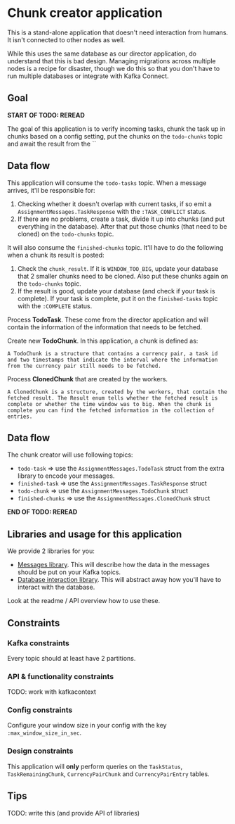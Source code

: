 # Chunk creator application

This is a stand-alone application that doesn't need interaction from humans. It isn't connected to other nodes as well.

While this uses the same database as our director application, do understand that this is bad design. Managing migrations across multiple nodes is a recipe for disaster, though we do this so that you don't have to run multiple databases or integrate with Kafka Connect.

## Goal

__START OF TODO: REREAD__

The goal of this application is to verify incoming tasks, chunk the task up in chunks based on a config setting, put the chunks on the `todo-chunks` topic and await the result from the ``

## Data flow

This application will consume the `todo-tasks` topic. When a message arrives, it'll be responsible for:

 1. Checking whether it doesn't overlap with current tasks, if so emit a `AssignmentMessages.TaskResponse` with the `:TASK_CONFLICT` status.
 2. If there are no problems, create a task, divide it up into chunks (and put everything in the database). After that put those chunks (that need to be cloned) on the `todo-chunks` topic.

It will also consume the `finished-chunks` topic. It'll have to do the following when a chunk its result is posted:

 1. Check the `chunk_result`. If it is `WINDOW_TOO_BIG`, update your database that 2 smaller chunks need to be cloned. Also put these chunks again on the `todo-chunks` topic.
 2. If the result is good, update your database (and check if your task is complete). If your task is complete, put it on the `finished-tasks` topic with the `:COMPLETE` status.



Process __TodoTask__. These come from the director application and will contain the information of the information that needs to be fetched.

Create new __TodoChunk__. In this application, a chunk is defined as:

```text
A TodoChunk is a structure that contains a currency pair, a task id and two timestamps that indicate the interval where the information from the currency pair still needs to be fetched.
```

Process __ClonedChunk__ that are created by the workers.

```text
A ClonedChunk is a structure, created by the workers, that contain the fetched result. The Result enum tells whether the fetched result is complete or whether the time window was to big. When the chunk is complete you can find the fetched information in the collection of entries.
```

## Data flow

The chunk creator will use following topics:

* `todo-task` => use the `AssignmentMessages.TodoTask` struct from the extra library to encode your messages.
* `finished-task` => use the `AssignmentMessages.TaskResponse` struct
* `todo-chunk` => use the `AssignmentMessages.TodoChunk` struct
* `finished-chunks` => use the `AssignmentMessages.ClonedChunk` struct

__END OF TODO: REREAD__

## Libraries and usage for this application

We provide 2 libraries for you:

* [Messages library](https://github.com/distributed-applications-2021/assignment-messages). This will describe how the data in the messages should be put on your Kafka topics.
* [Database interaction library](https://github.com/distributed-applications-2021/assignment-database-interaction). This will abstract away how you'll have to interact with the database.

Look at the readme / API overview how to use these.

## Constraints

### Kafka constraints

Every topic should at least have 2 partitions.

### API & functionality constraints

TODO: work with kafkacontext

### Config constraints

Configure your window size in your config with the key `:max_window_size_in_sec`.

### Design constraints

This application will __only__ perform queries on the `TaskStatus`, `TaskRemainingChunk`, `CurrencyPairChunk` and `CurrencyPairEntry` tables.

## Tips

TODO: write this (and provide API of libraries)
